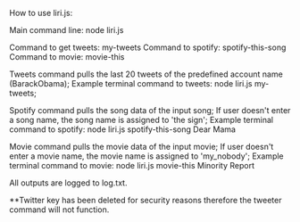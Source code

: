 How to use liri.js:

Main command line: node liri.js

Command to get tweets: my-tweets
Command to spotify: spotify-this-song <song name>
Command to movie: movie-this <movie name>

Tweets command pulls the last 20 tweets of the predefined account name (BarackObama);
Example terminal command to tweets: node liri.js my-tweets;

Spotify command pulls the song data of the input song;
If user doesn't enter a song name, the song name is assigned to 'the sign';
Example terminal command to spotify: node liri.js spotify-this-song Dear Mama

Movie command pulls the movie data of the input movie;
If user doesn't enter a movie name, the movie name is assigned to 'my_nobody';
Example terminal command to movie: node liri.js movie-this Minority Report

All outputs are logged to log.txt.

**Twitter key has been deleted for security reasons therefore the tweeter command will not function.


